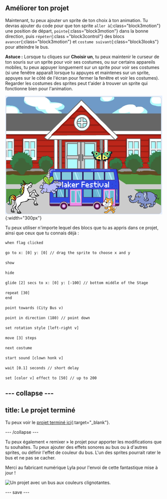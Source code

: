 ## Améliorer ton projet

Maintenant, tu peux ajouter un sprite de ton choix à ton animation. Tu devras ajouter du code pour que ton sprite `aller à`{:class="block3motion"} une position de départ, `pointe`{:class="block3motion"} dans la bonne direction, puis `répéter`{:class ="block3control"} des blocs `avancer`{:class="block3motion"} et `costume suivant`{:class="block3looks"} pour atteindre le bus.

**Astuce :** Lorsque tu cliques sur **Choisir un**, tu peux maintenir le curseur de ton souris sur un sprite pour voir ses costumes, ou sur certains appareils mobiles, tu peux appuyer longuement sur un sprite pour voir ses costumes (si une fenêtre apparaît lorsque tu appuyes et maintenes sur un sprite, appuyes sur le côté de l'écran pour fermer la fenêtre et voir les costumes). Regarder les costumes des sprites peut t'aider à trouver un sprite qui fonctionne bien pour l'animation.

![Autres sprites se dirigeant vers un bus avec le texte "Maker Festival".](images/bus-upgrade.png){:width="300px"}

Tu peux utiliser n'importe lequel des blocs que tu as appris dans ce projet, ainsi que ceux que tu connais déjà :

```blocks3
when flag clicked

go to x: [0] y: [0] // drag the sprite to choose x and y

show

hide

glide [2] secs to x: [0] y: [-100] // bottom middle of the Stage

repeat [30]
end

point towards (City Bus v)

point in direction (180) // point down

set rotation style [left-right v]

move [3] steps

next costume

start sound [clown honk v]

wait [0.1] seconds // short delay

set [color v] effect to [50] // up to 200
```

--- collapse ---
---
title: Le projet terminé
---

Tu peux voir le [projet terminé ici](https://scratch.mit.edu/projects/724160134/){:target="_blank"}.

--- /collapse ---

Tu peux également « remixer » le projet pour apporter les modifications que tu souhaites. Tu peux ajouter des effets sonores au bus ou à d'autres sprites, ou définir l'effet de couleur du bus. L'un des sprites pourrait rater le bus et ne pas se cacher.

Merci au fabricant numérique Lyla pour l'envoi de cette fantastique mise à jour !

![Un projet avec un bus aux couleurs clignotantes.](images/Lyla-bus.gif)

--- save ---
